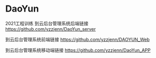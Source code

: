 # DaoYun
2021工程训练
到云后台管理系统后端链接  https://github.com/yzzjenn/DaoYun_server

到云后台管理系统前端链接  https://github.com/yzzjenn/DAOYUN_Web

到云后台管理系统移动端链接  https://github.com/yzzjenn/DaoYun_APP
